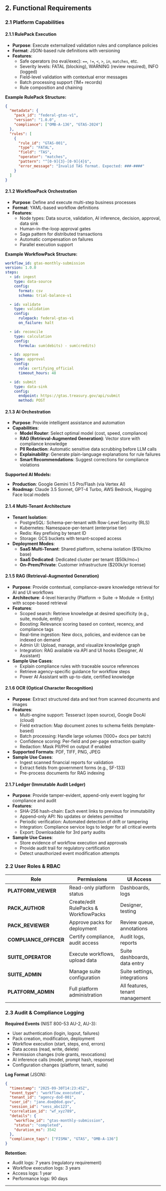 ## 2. Functional Requirements

### 2.1 Platform Capabilities

#### 2.1.1 RulePack Execution

- **Purpose**: Execute externalized validation rules and compliance policies
- **Format**: JSON-based rule definitions with versioning
- **Features**:
  - Safe operators (no eval/exec): `==`, `!=`, `<`, `>`, `in`, `matches`, etc.
  - Severity levels: FATAL (blocking), WARNING (review required), INFO (logged)
  - Field-level validation with contextual error messages
  - Batch processing support (1M+ records)
  - Rule composition and chaining

**Example RulePack Structure:**

```json
{
  "metadata": {
    "pack_id": "federal-gtas-v1",
    "version": "1.0.0",
    "compliance": ["OMB-A-136", "GTAS-2024"]
  },
  "rules": [
    {
      "rule_id": "GTAS-001",
      "type": "FATAL",
      "field": "TAS",
      "operator": "matches",
      "pattern": "^[0-9]{3}-[0-9]{4}$",
      "error_message": "Invalid TAS format. Expected: ###-####"
    }
  ]
}
```

#### 2.1.2 WorkflowPack Orchestration

- **Purpose**: Define and execute multi-step business processes
- **Format**: YAML-based workflow definitions
- **Features**:
  - Node types: Data source, validation, AI inference, decision, approval, data sink
  - Human-in-the-loop approval gates
  - Saga pattern for distributed transactions
  - Automatic compensation on failures
  - Parallel execution support

**Example WorkflowPack Structure:**

```yaml
workflow_id: gtas-monthly-submission
version: 1.0.0
steps:
  - id: ingest
    type: data-source
    config:
      format: csv
      schema: trial-balance-v1

  - id: validate
    type: validation
    config:
      rulepack: federal-gtas-v1
      on_failure: halt

  - id: reconcile
    type: calculation
    config:
      formula: sum(debits) - sum(credits)

  - id: approve
    type: approval
    config:
      role: certifying_official
      timeout_hours: 48

  - id: submit
    type: data-sink
    config:
      endpoint: https://gtas.treasury.gov/api/submit
      method: POST
```

#### 2.1.3 AI Orchestration

- **Purpose**: Provide intelligent assistance and automation
- **Capabilities**:
  - **Model Router**: Select optimal model (cost, speed, compliance)
  - **RAG (Retrieval-Augmented Generation)**: Vector store with compliance knowledge
  - **PII Redaction**: Automatic sensitive data scrubbing before LLM calls
  - **Explainability**: Generate plain-language explanations for rule failures
  - **Smart Recommendations**: Suggest corrections for compliance violations

**Supported AI Models:**

- **Production**: Google Gemini 1.5 Pro/Flash (via Vertex AI)
- **Roadmap**: Claude 3.5 Sonnet, GPT-4 Turbo, AWS Bedrock, Hugging Face local models

#### 2.1.4 Multi-Tenant Architecture

- **Tenant Isolation**:
  - PostgreSQL: Schema-per-tenant with Row-Level Security (RLS)
  - Kubernetes: Namespace-per-tenant (enterprise tier)
  - Redis: Key prefixing by tenant ID
  - Storage: GCS buckets with tenant-scoped access
- **Deployment Modes**:
  - **SaaS Multi-Tenant**: Shared platform, schema isolation ($10k/mo base)
  - **SaaS Dedicated**: Dedicated cluster per tenant ($50k/mo+)
  - **On-Prem/Private**: Customer infrastructure ($200k/yr license)

#### 2.1.5 RAG (Retrieval-Augmented Generation)

- **Purpose**: Provide contextual, compliance-aware knowledge retrieval for AI and UI workflows
- **Architecture**: 4-level hierarchy (Platform → Suite → Module → Entity) with scope-based retrieval
- **Features**:
  - Scoped search: Retrieve knowledge at desired specificity (e.g., suite, module, entity)
  - Boosting: Relevance scoring based on context, recency, and compliance tags
  - Real-time ingestion: New docs, policies, and evidence can be indexed on demand
  - Admin UI: Upload, manage, and visualize knowledge graph
  - Integration: RAG available via API and UI hooks (Designer, AI Assistant)
- **Sample Use Cases**:
  - Explain compliance rules with traceable source references
  - Retrieve agency-specific guidance for workflow steps
  - Power AI Assistant with up-to-date, certified knowledge

#### 2.1.6 OCR (Optical Character Recognition)

- **Purpose**: Extract structured data and text from scanned documents and images
- **Features**:
  - Multi-engine support: Tesseract (open source), Google DocAI (cloud)
  - Field extraction: Map document zones to schema fields (template-based)
  - Batch processing: Handle large volumes (1000+ docs per batch)
  - Confidence scoring: Per-field and per-page extraction quality
  - Redaction: Mask PII/PHI on output if enabled
- **Supported Formats**: PDF, TIFF, PNG, JPEG
- **Sample Use Cases**:
  - Ingest scanned financial reports for validation
  - Extract fields from government forms (e.g., SF-133)
  - Pre-process documents for RAG indexing

#### 2.1.7 Ledger (Immutable Audit Ledger)

- **Purpose**: Provide tamper-evident, append-only event logging for compliance and audit
- **Features**:
  - SHA-256 hash-chain: Each event links to previous for immutability
  - Append-only API: No updates or deletes permitted
  - Periodic verification: Automated detection of drift or tampering
  - Integration: Compliance service logs to ledger for all critical events
  - Export: Downloadable for 3rd party audits
- **Sample Use Cases**:
  - Store evidence of workflow execution and approvals
  - Provide audit trail for regulatory certification
  - Detect unauthorized event modification attempts

### 2.2 User Roles & RBAC

| Role | Permissions | UI Access |
|------|-------------|-----------|
| **PLATFORM_VIEWER** | Read-only platform status | Dashboards, logs |
| **PACK_AUTHOR** | Create/edit RulePacks & WorkflowPacks | Designer, testing |
| **PACK_REVIEWER** | Approve packs for deployment | Review queue, annotations |
| **COMPLIANCE_OFFICER** | Certify compliance, audit access | Audit logs, reports |
| **SUITE_OPERATOR** | Execute workflows, upload data | Suite dashboards, data entry |
| **SUITE_ADMIN** | Manage suite configuration | Suite settings, integrations |
| **PLATFORM_ADMIN** | Full platform administration | All features, tenant management |

### 2.3 Audit & Compliance Logging

**Required Events** (NIST 800-53 AU-2, AU-3):

- User authentication (login, logout, failures)
- Pack creation, modification, deployment
- Workflow execution (start, steps, end, errors)
- Data access (read, write, delete)
- Permission changes (role grants, revocations)
- AI inference calls (model, prompt hash, response)
- Configuration changes (platform, tenant, suite)

**Log Format** (JSON):

```json
{
  "timestamp": "2025-09-30T14:23:45Z",
  "event_type": "workflow_executed",
  "tenant_id": "agency-dod-001",
  "user_id": "jane.doe@dod.gov",
  "session_id": "sess_abc123",
  "correlation_id": "wf_xyz789",
  "details": {
    "workflow_id": "gtas-monthly-submission",
    "status": "completed",
    "duration_ms": 3542
  },
  "compliance_tags": ["FISMA", "GTAS", "OMB-A-136"]
}
```

**Retention**:

- Audit logs: 7 years (regulatory requirement)
- Workflow execution logs: 3 years
- Access logs: 1 year
- Performance logs: 90 days

---
